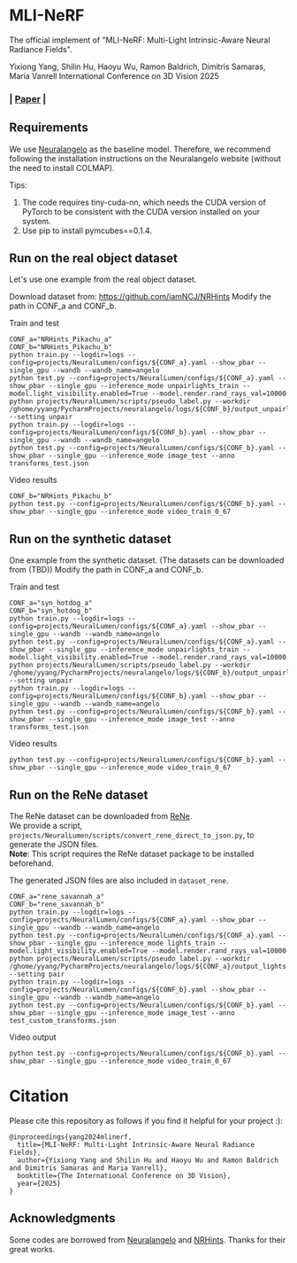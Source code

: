 # MLI-NeRF
The official implement of "MLI-NeRF: Multi-Light Intrinsic-Aware Neural Radiance Fields".

Yixiong Yang, Shilin Hu, Haoyu Wu, Ramon Baldrich, Dimitris Samaras, Maria Vanrell
International Conference on 3D Vision 2025

### | [Paper](https://arxiv.org/abs/2411.17235) |


## Requirements
We use [Neuralangelo](https://github.com/NVlabs/neuralangelo) as the baseline model. Therefore, we recommend following the installation instructions on the Neuralangelo website (without the need to install COLMAP).

Tips:
1. The code requires tiny-cuda-nn, which needs the CUDA version of PyTorch to be consistent with the CUDA version installed on your system.
2. Use pip to install pymcubes==0.1.4.

## Run on the real object dataset
Let's use one example from the real object dataset.

Download dataset from:
https://github.com/iamNCJ/NRHints
Modify the path in CONF_a and CONF_b.

Train and test
```angular2html
CONF_a="NRHints_Pikachu_a"
CONF_b="NRHints_Pikachu_b"
python train.py --logdir=logs --config=projects/NeuralLumen/configs/${CONF_a}.yaml --show_pbar --single_gpu --wandb --wandb_name=angelo
python test.py --config=projects/NeuralLumen/configs/${CONF_a}.yaml --show_pbar --single_gpu --inference_mode unpairlights_train --model.light_visibility.enabled=True --model.render.rand_rays_val=10000
python projects/NeuralLumen/scripts/pseudo_label.py --workdir /ghome/yyang/PycharmProjects/neuralangelo/logs/${CONF_b}/output_unpairlights --setting unpair
python train.py --logdir=logs --config=projects/NeuralLumen/configs/${CONF_b}.yaml --show_pbar --single_gpu --wandb --wandb_name=angelo
python test.py --config=projects/NeuralLumen/configs/${CONF_b}.yaml --show_pbar --single_gpu --inference_mode image_test --anno transforms_test.json
```
Video results
```angular2html
CONF_b="NRHints_Pikachu_b"
python test.py --config=projects/NeuralLumen/configs/${CONF_b}.yaml --show_pbar --single_gpu --inference_mode video_train_0_67
```


## Run on the synthetic dataset
One example from the synthetic dataset. (The datasets can be downloaded from (TBD))
Modify the path in CONF_a and CONF_b.

Train and test
```angular2html
CONF_a="syn_hotdog_a"
CONF_b="syn_hotdog_b"
python train.py --logdir=logs --config=projects/NeuralLumen/configs/${CONF_a}.yaml --show_pbar --single_gpu --wandb --wandb_name=angelo
python test.py --config=projects/NeuralLumen/configs/${CONF_a}.yaml --show_pbar --single_gpu --inference_mode unpairlights_train --model.light_visibility.enabled=True --model.render.rand_rays_val=10000
python projects/NeuralLumen/scripts/pseudo_label.py --workdir /ghome/yyang/PycharmProjects/neuralangelo/logs/${CONF_b}/output_unpairlights --setting unpair
python train.py --logdir=logs --config=projects/NeuralLumen/configs/${CONF_b}.yaml --show_pbar --single_gpu --wandb --wandb_name=angelo
python test.py --config=projects/NeuralLumen/configs/${CONF_b}.yaml --show_pbar --single_gpu --inference_mode image_test --anno transforms_test.json
```

Video results
```angular2html
python test.py --config=projects/NeuralLumen/configs/${CONF_b}.yaml --show_pbar --single_gpu --inference_mode video_train_0_67
```


## Run on the ReNe dataset
The ReNe dataset can be downloaded from [ReNe](https://github.com/eyecan-ai/rene).  
We provide a script, `projects/NeuralLumen/scripts/convert_rene_direct_to_json.py`, to generate the JSON files.  
**Note**: This script requires the ReNe dataset package to be installed beforehand.  

The generated JSON files are also included in `dataset_rene`.


```angular2html
CONF_a="rene_savannah_a"
CONF_b="rene_savannah_b"
python train.py --logdir=logs --config=projects/NeuralLumen/configs/${CONF_a}.yaml --show_pbar --single_gpu --wandb --wandb_name=angelo
python test.py --config=projects/NeuralLumen/configs/${CONF_a}.yaml --show_pbar --single_gpu --inference_mode lights_train --model.light_visibility.enabled=True --model.render.rand_rays_val=10000
python projects/NeuralLumen/scripts/pseudo_label.py --workdir /ghome/yyang/PycharmProjects/neuralangelo/logs/${CONF_a}/output_lights --setting pair
python train.py --logdir=logs --config=projects/NeuralLumen/configs/${CONF_b}.yaml --show_pbar --single_gpu --wandb --wandb_name=angelo
python test.py --config=projects/NeuralLumen/configs/${CONF_b}.yaml --show_pbar --single_gpu --inference_mode image_test --anno test_custom_transforms.json
```
Video output
```angular2html
python test.py --config=projects/NeuralLumen/configs/${CONF_b}.yaml --show_pbar --single_gpu --inference_mode video_train_0_67
```

# Citation
Please cite this repository as follows if you find it helpful for your project :):
```
@inproceedings{yang2024mlinerf,
  title={MLI-NeRF: Multi-Light Intrinsic-Aware Neural Radiance Fields},
  author={Yixiong Yang and Shilin Hu and Haoyu Wu and Ramon Baldrich and Dimitris Samaras and Maria Vanrell},
  booktitle={The International Conference on 3D Vision},
  year={2025}
}
```

## Acknowledgments
Some codes are borrowed from [Neuralangelo](https://github.com/NVlabs/neuralangelo) and [NRHints](https://github.com/iamNCJ/NRHints). Thanks for their great works.

